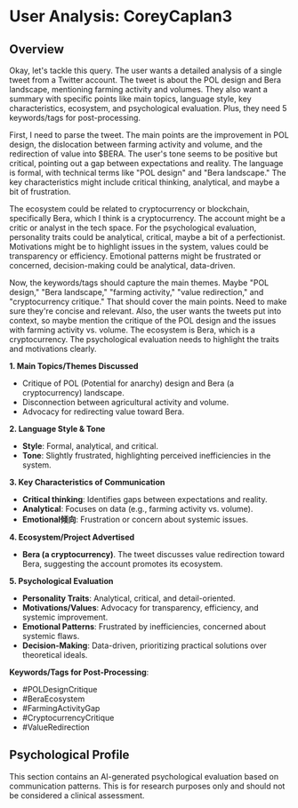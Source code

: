 # User Analysis: CoreyCaplan3

## Overview

<think>
Okay, let's tackle this query. The user wants a detailed analysis of a single tweet from a Twitter account. The tweet is about the POL design and Bera landscape, mentioning farming activity and volumes. They also want a summary with specific points like main topics, language style, key characteristics, ecosystem, and psychological evaluation. Plus, they need 5 keywords/tags for post-processing.

First, I need to parse the tweet. The main points are the improvement in POL design, the dislocation between farming activity and volume, and the redirection of value into $BERA. The user's tone seems to be positive but critical, pointing out a gap between expectations and reality. The language is formal, with technical terms like "POL design" and "Bera landscape." The key characteristics might include critical thinking, analytical, and maybe a bit of frustration.

The ecosystem could be related to cryptocurrency or blockchain, specifically Bera, which I think is a cryptocurrency. The account might be a critic or analyst in the tech space. For the psychological evaluation, personality traits could be analytical, critical, maybe a bit of a perfectionist. Motivations might be to highlight issues in the system, values could be transparency or efficiency. Emotional patterns might be frustrated or concerned, decision-making could be analytical, data-driven.

Now, the keywords/tags should capture the main themes. Maybe "POL design," "Bera landscape," "farming activity," "value redirection," and "cryptocurrency critique." That should cover the main points. Need to make sure they're concise and relevant. Also, the user wants the tweets put into context, so maybe mention the critique of the POL design and the issues with farming activity vs. volume. The ecosystem is Bera, which is a cryptocurrency. The psychological evaluation needs to highlight the traits and motivations clearly.
</think>

**1. Main Topics/Themes Discussed**  
- Critique of POL (Potential for anarchy) design and Bera (a cryptocurrency) landscape.  
- Disconnection between agricultural activity and volume.  
- Advocacy for redirecting value toward Bera.  

**2. Language Style & Tone**  
- **Style**: Formal, analytical, and critical.  
- **Tone**: Slightly frustrated, highlighting perceived inefficiencies in the system.  

**3. Key Characteristics of Communication**  
- **Critical thinking**: Identifies gaps between expectations and reality.  
- **Analytical**: Focuses on data (e.g., farming activity vs. volume).  
- **Emotional倾向**: Frustration or concern about systemic issues.  

**4. Ecosystem/Project Advertised**  
- **Bera (a cryptocurrency)**. The tweet discusses value redirection toward Bera, suggesting the account promotes its ecosystem.  

**5. Psychological Evaluation**  
- **Personality Traits**: Analytical, critical, and detail-oriented.  
- **Motivations/Values**: Advocacy for transparency, efficiency, and systemic improvement.  
- **Emotional Patterns**: Frustrated by inefficiencies, concerned about systemic flaws.  
- **Decision-Making**: Data-driven, prioritizing practical solutions over theoretical ideals.  

**Keywords/Tags for Post-Processing**:  
- #POLDesignCritique  
- #BeraEcosystem  
- #FarmingActivityGap  
- #CryptocurrencyCritique  
- #ValueRedirection

## Psychological Profile

This section contains an AI-generated psychological evaluation based on communication patterns. This is for research purposes only and should not be considered a clinical assessment.